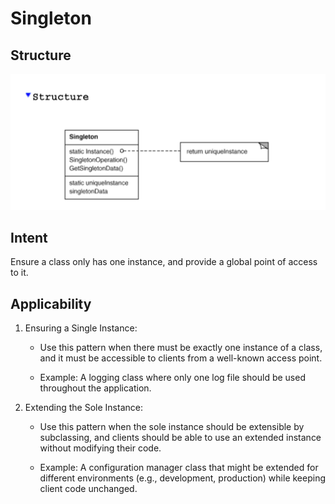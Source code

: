 # Singleton
## Structure

![Singleton](./imgs/singleton.png)

## Intent

Ensure a class only has one instance, and provide a global point of access to
it.

## Applicability

1. Ensuring a Single Instance:

    - Use this pattern when there must be exactly one instance of a class, and it must be accessible to clients from a well-known access point.

    - Example: A logging class where only one log file should be used throughout the application.

2. Extending the Sole Instance:

    - Use this pattern when the sole instance should be extensible by subclassing, and clients should be able to use an extended instance without modifying their code.

    - Example: A configuration manager class that might be extended for different environments (e.g., development, production) while keeping client code unchanged.
